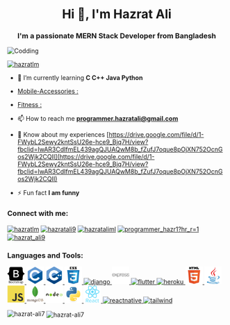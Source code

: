 
<h1 align="center">Hi 👋, I'm Hazrat Ali</h1>
<h3 align="center">I'm a passionate MERN Stack Developer from Bangladesh</h3>
<img aling="right" alt="Codding" width="1000"src="https://media.tenor.com/2uyENRmiUt0AAAAC/coding.gif">


<p align="left"> <a href="https://twitter.com/hazratlm" target="blank"><img src="https://img.shields.io/twitter/follow/hazratlm?logo=twitter&style=for-the-badge" alt="hazratlm" /></a> </p>

- 🌱 I’m currently learning **C C++ Java Python**

- [Mobile-Accessories :](https://hazrat-mobile-accessories.netlify.app/review)

- [Fitness :](https://rococo-lolly-12cf97.netlify.app/home)

- 📫 How to reach me **programmer.hazratali@gmail.com**

- 📄 Know about my experiences [https://drive.google.com/file/d/1-FWybL2Sewy2kntSsU26e-hce9_Bjq7H/view?fbclid=IwAR3CdIfmEL439agQJUAQwM8b_fZufJ7oque8pOjXN752OcnGos2Wjk2CQII](https://drive.google.com/file/d/1-FWybL2Sewy2kntSsU26e-hce9_Bjq7H/view?fbclid=IwAR3CdIfmEL439agQJUAQwM8b_fZufJ7oque8pOjXN752OcnGos2Wjk2CQII)

- ⚡ Fun fact **I am funny**

<h3 align="left">Connect with me:</h3>
<p align="left">
<a href="https://twitter.com/hazratlm" target="blank"><img align="center" src="https://raw.githubusercontent.com/rahuldkjain/github-profile-readme-generator/master/src/images/icons/Social/twitter.svg" alt="hazratlm" height="30" width="40" /></a>
<a href="https://linkedin.com/in/hazratali9" target="blank"><img align="center" src="https://raw.githubusercontent.com/rahuldkjain/github-profile-readme-generator/master/src/images/icons/Social/linked-in-alt.svg" alt="hazratali9" height="30" width="40" /></a>
<a href="https://fb.com/hazrataliml" target="blank"><img align="center" src="https://raw.githubusercontent.com/rahuldkjain/github-profile-readme-generator/master/src/images/icons/Social/facebook.svg" alt="hazrataliml" height="30" width="40" /></a>
<a href="https://www.hackerrank.com/programmer_hazr1?hr_r=1" target="blank"><img align="center" src="https://raw.githubusercontent.com/rahuldkjain/github-profile-readme-generator/master/src/images/icons/Social/hackerrank.svg" alt="programmer_hazr1?hr_r=1" height="30" width="40" /></a>
<a href="https://codeforces.com/profile/hazrat_ali9" target="blank"><img align="center" src="https://raw.githubusercontent.com/rahuldkjain/github-profile-readme-generator/master/src/images/icons/Social/codeforces.svg" alt="hazrat_ali9" height="30" width="40" /></a>
</p>

<h3 align="left">Languages and Tools:</h3>
<p align="left"> <a href="https://getbootstrap.com" target="_blank" rel="noreferrer"> <img src="https://raw.githubusercontent.com/devicons/devicon/master/icons/bootstrap/bootstrap-plain-wordmark.svg" alt="bootstrap" width="40" height="40"/> </a> <a href="https://www.cprogramming.com/" target="_blank" rel="noreferrer"> <img src="https://raw.githubusercontent.com/devicons/devicon/master/icons/c/c-original.svg" alt="c" width="40" height="40"/> </a> <a href="https://www.w3schools.com/cpp/" target="_blank" rel="noreferrer"> <img src="https://raw.githubusercontent.com/devicons/devicon/master/icons/cplusplus/cplusplus-original.svg" alt="cplusplus" width="40" height="40"/> </a> <a href="https://www.w3schools.com/css/" target="_blank" rel="noreferrer"> <img src="https://raw.githubusercontent.com/devicons/devicon/master/icons/css3/css3-original-wordmark.svg" alt="css3" width="40" height="40"/> </a> <a href="https://www.djangoproject.com/" target="_blank" rel="noreferrer"> <img src="https://cdn.worldvectorlogo.com/logos/django.svg" alt="django" width="40" height="40"/> </a> <a href="https://expressjs.com" target="_blank" rel="noreferrer"> <img src="https://raw.githubusercontent.com/devicons/devicon/master/icons/express/express-original-wordmark.svg" alt="express" width="40" height="40"/> </a> <a href="https://flutter.dev" target="_blank" rel="noreferrer"> <img src="https://www.vectorlogo.zone/logos/flutterio/flutterio-icon.svg" alt="flutter" width="40" height="40"/> </a> <a href="https://heroku.com" target="_blank" rel="noreferrer"> <img src="https://www.vectorlogo.zone/logos/heroku/heroku-icon.svg" alt="heroku" width="40" height="40"/> </a> <a href="https://www.w3.org/html/" target="_blank" rel="noreferrer"> <img src="https://raw.githubusercontent.com/devicons/devicon/master/icons/html5/html5-original-wordmark.svg" alt="html5" width="40" height="40"/> </a> <a href="https://www.java.com" target="_blank" rel="noreferrer"> <img src="https://raw.githubusercontent.com/devicons/devicon/master/icons/java/java-original.svg" alt="java" width="40" height="40"/> </a> <a href="https://developer.mozilla.org/en-US/docs/Web/JavaScript" target="_blank" rel="noreferrer"> <img src="https://raw.githubusercontent.com/devicons/devicon/master/icons/javascript/javascript-original.svg" alt="javascript" width="40" height="40"/> </a> <a href="https://www.mongodb.com/" target="_blank" rel="noreferrer"> <img src="https://raw.githubusercontent.com/devicons/devicon/master/icons/mongodb/mongodb-original-wordmark.svg" alt="mongodb" width="40" height="40"/> </a> <a href="https://nodejs.org" target="_blank" rel="noreferrer"> <img src="https://raw.githubusercontent.com/devicons/devicon/master/icons/nodejs/nodejs-original-wordmark.svg" alt="nodejs" width="40" height="40"/> </a> <a href="https://www.python.org" target="_blank" rel="noreferrer"> <img src="https://raw.githubusercontent.com/devicons/devicon/master/icons/python/python-original.svg" alt="python" width="40" height="40"/> </a> <a href="https://reactjs.org/" target="_blank" rel="noreferrer"> <img src="https://raw.githubusercontent.com/devicons/devicon/master/icons/react/react-original-wordmark.svg" alt="react" width="40" height="40"/> </a> <a href="https://reactnative.dev/" target="_blank" rel="noreferrer"> <img src="https://reactnative.dev/img/header_logo.svg" alt="reactnative" width="40" height="40"/> </a> <a href="https://tailwindcss.com/" target="_blank" rel="noreferrer"> <img src="https://www.vectorlogo.zone/logos/tailwindcss/tailwindcss-icon.svg" alt="tailwind" width="40" height="40"/> </a> </p>

<p><img align="left" src="https://github-readme-stats.vercel.app/api/top-langs?username=hazrat-ali7&show_icons=true&locale=en&layout=compact" alt="hazrat-ali7" /></p>

<p>&nbsp;<img align="center" src="https://github-readme-stats.vercel.app/api?username=hazrat-ali7&show_icons=true&locale=en" alt="hazrat-ali7" /></p>


